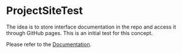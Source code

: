 # ProjectSiteTest

The idea is to store interface documentation in the repo and access it through GitHub pages. This is an initial test for this concept.

Please refer to the [Documentation](http://sam.dods.co/ProjectSiteTest/Documentation).
